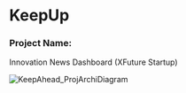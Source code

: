# KeepUp

### Project Name: 
Innovation News Dashboard (XFuture Startup)

![KeepAhead_ProjArchiDiagram](https://user-images.githubusercontent.com/20592430/110735958-a58b6c00-81df-11eb-84a4-faf511c0b22b.jpeg)
